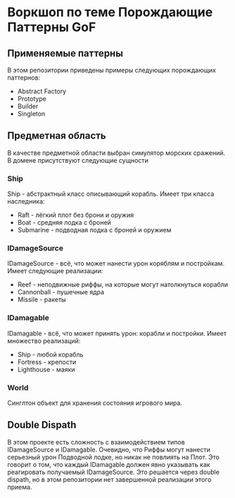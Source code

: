 # Воркшоп по теме Порождающие Паттерны GoF

## Применяемые паттерны
В этом репозитории приведены примеры следующих порождающих паттернов:
- Abstract Factory
- Prototype
- Builder
- Singleton

## Предметная область
В качестве предметной области выбран симулятор морских сражений. В домене присутствуют следующие сущности

### Ship
Ship - абстрактный класс описывающий корабль. Имеет три класса наследника:
- Raft - лёгкий плот без брони и оружия
- Boat - средняя лодка с броней
- Submarine - подводная лодка с броней и оружием

### IDamageSource
IDamageSource - всё, что может нанести урон коряблям и постройкам. Имеет следующие реализации:
- Reef - неподвижные риффы, на которые могут натолкнуться корабли
- Cannonball - пушечные ядра
- Missile - ракеты

### IDamagable
IDamagable - всё, что может принять урон: корабли и постройки. Имеет множество реализаций:
- Ship - любой корабль
- Fortress - крепости
- Lighthouse - маяки

### World
Синглтон объект для хранения состояния игрового мира.

## Double Dispath
В этом проекте есть сложность с взаимодействием типов IDamageSource и IDamagable. Очевидно, что Риффы могут нанести серьезный урон Подводной лодке, но никак не повлиять на Плот. Это говорит о том, что каждый IDamagable должен явно указывать как реагировать получаемый IDamageSource. Это решается через double dispath, но в этом репозитории нет завершенной реализации этого приема.
